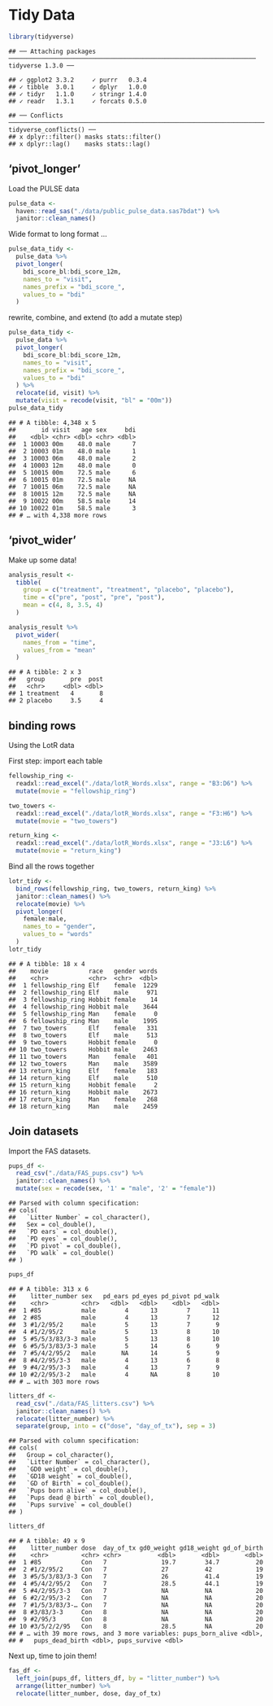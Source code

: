 Tidy Data
================

``` r
library(tidyverse)
```

    ## ── Attaching packages ──────────────────────────────────────────────────────────────────── tidyverse 1.3.0 ──

    ## ✓ ggplot2 3.3.2     ✓ purrr   0.3.4
    ## ✓ tibble  3.0.1     ✓ dplyr   1.0.0
    ## ✓ tidyr   1.1.0     ✓ stringr 1.4.0
    ## ✓ readr   1.3.1     ✓ forcats 0.5.0

    ## ── Conflicts ─────────────────────────────────────────────────────────────────────── tidyverse_conflicts() ──
    ## x dplyr::filter() masks stats::filter()
    ## x dplyr::lag()    masks stats::lag()

## ‘pivot\_longer’

Load the PULSE data

``` r
pulse_data <- 
  haven::read_sas("./data/public_pulse_data.sas7bdat") %>% 
  janitor::clean_names()
```

Wide format to long format …

``` r
pulse_data_tidy <- 
  pulse_data %>% 
  pivot_longer(
    bdi_score_bl:bdi_score_12m,
    names_to = "visit",
    names_prefix = "bdi_score_",
    values_to = "bdi"
  )
```

rewrite, combine, and extend (to add a mutate step)

``` r
pulse_data_tidy <- 
  pulse_data %>% 
  pivot_longer(
    bdi_score_bl:bdi_score_12m,
    names_to = "visit",
    names_prefix = "bdi_score_",
    values_to = "bdi"
  ) %>% 
  relocate(id, visit) %>% 
  mutate(visit = recode(visit, "bl" = "00m"))
pulse_data_tidy
```

    ## # A tibble: 4,348 x 5
    ##       id visit   age sex     bdi
    ##    <dbl> <chr> <dbl> <chr> <dbl>
    ##  1 10003 00m    48.0 male      7
    ##  2 10003 01m    48.0 male      1
    ##  3 10003 06m    48.0 male      2
    ##  4 10003 12m    48.0 male      0
    ##  5 10015 00m    72.5 male      6
    ##  6 10015 01m    72.5 male     NA
    ##  7 10015 06m    72.5 male     NA
    ##  8 10015 12m    72.5 male     NA
    ##  9 10022 00m    58.5 male     14
    ## 10 10022 01m    58.5 male      3
    ## # … with 4,338 more rows

## ‘pivot\_wider’

Make up some data\!

``` r
analysis_result <- 
  tibble(
    group = c("treatment", "treatment", "placebo", "placebo"),
    time = c("pre", "post", "pre", "post"),
    mean = c(4, 8, 3.5, 4)
  )

analysis_result %>% 
  pivot_wider(
    names_from = "time",
    values_from = "mean"
  )
```

    ## # A tibble: 2 x 3
    ##   group       pre  post
    ##   <chr>     <dbl> <dbl>
    ## 1 treatment   4       8
    ## 2 placebo     3.5     4

## binding rows

Using the LotR data

First step: import each table

``` r
fellowship_ring <- 
  readxl::read_excel("./data/lotR_Words.xlsx", range = "B3:D6") %>% 
  mutate(movie = "fellowship_ring")

two_towers <- 
  readxl::read_excel("./data/lotR_Words.xlsx", range = "F3:H6") %>% 
  mutate(movie = "two_towers")

return_king <- 
  readxl::read_excel("./data/lotR_Words.xlsx", range = "J3:L6") %>% 
  mutate(movie = "return_king")
```

Bind all the rows together

``` r
lotr_tidy <- 
  bind_rows(fellowship_ring, two_towers, return_king) %>% 
  janitor::clean_names() %>% 
  relocate(movie) %>% 
  pivot_longer(
    female:male,
    names_to = "gender",
    values_to = "words"
  )
lotr_tidy
```

    ## # A tibble: 18 x 4
    ##    movie           race   gender words
    ##    <chr>           <chr>  <chr>  <dbl>
    ##  1 fellowship_ring Elf    female  1229
    ##  2 fellowship_ring Elf    male     971
    ##  3 fellowship_ring Hobbit female    14
    ##  4 fellowship_ring Hobbit male    3644
    ##  5 fellowship_ring Man    female     0
    ##  6 fellowship_ring Man    male    1995
    ##  7 two_towers      Elf    female   331
    ##  8 two_towers      Elf    male     513
    ##  9 two_towers      Hobbit female     0
    ## 10 two_towers      Hobbit male    2463
    ## 11 two_towers      Man    female   401
    ## 12 two_towers      Man    male    3589
    ## 13 return_king     Elf    female   183
    ## 14 return_king     Elf    male     510
    ## 15 return_king     Hobbit female     2
    ## 16 return_king     Hobbit male    2673
    ## 17 return_king     Man    female   268
    ## 18 return_king     Man    male    2459

## Join datasets

Import the FAS datasets.

``` r
pups_df <- 
  read_csv("./data/FAS_pups.csv") %>% 
  janitor::clean_names() %>% 
  mutate(sex = recode(sex, '1' = "male", '2' = "female"))
```

    ## Parsed with column specification:
    ## cols(
    ##   `Litter Number` = col_character(),
    ##   Sex = col_double(),
    ##   `PD ears` = col_double(),
    ##   `PD eyes` = col_double(),
    ##   `PD pivot` = col_double(),
    ##   `PD walk` = col_double()
    ## )

``` r
pups_df
```

    ## # A tibble: 313 x 6
    ##    litter_number sex   pd_ears pd_eyes pd_pivot pd_walk
    ##    <chr>         <chr>   <dbl>   <dbl>    <dbl>   <dbl>
    ##  1 #85           male        4      13        7      11
    ##  2 #85           male        4      13        7      12
    ##  3 #1/2/95/2     male        5      13        7       9
    ##  4 #1/2/95/2     male        5      13        8      10
    ##  5 #5/5/3/83/3-3 male        5      13        8      10
    ##  6 #5/5/3/83/3-3 male        5      14        6       9
    ##  7 #5/4/2/95/2   male       NA      14        5       9
    ##  8 #4/2/95/3-3   male        4      13        6       8
    ##  9 #4/2/95/3-3   male        4      13        7       9
    ## 10 #2/2/95/3-2   male        4      NA        8      10
    ## # … with 303 more rows

``` r
litters_df <- 
  read_csv("./data/FAS_litters.csv") %>% 
  janitor::clean_names() %>% 
  relocate(litter_number) %>% 
  separate(group, into = c("dose", "day_of_tx"), sep = 3)
```

    ## Parsed with column specification:
    ## cols(
    ##   Group = col_character(),
    ##   `Litter Number` = col_character(),
    ##   `GD0 weight` = col_double(),
    ##   `GD18 weight` = col_double(),
    ##   `GD of Birth` = col_double(),
    ##   `Pups born alive` = col_double(),
    ##   `Pups dead @ birth` = col_double(),
    ##   `Pups survive` = col_double()
    ## )

``` r
litters_df
```

    ## # A tibble: 49 x 9
    ##    litter_number dose  day_of_tx gd0_weight gd18_weight gd_of_birth
    ##    <chr>         <chr> <chr>          <dbl>       <dbl>       <dbl>
    ##  1 #85           Con   7               19.7        34.7          20
    ##  2 #1/2/95/2     Con   7               27          42            19
    ##  3 #5/5/3/83/3-3 Con   7               26          41.4          19
    ##  4 #5/4/2/95/2   Con   7               28.5        44.1          19
    ##  5 #4/2/95/3-3   Con   7               NA          NA            20
    ##  6 #2/2/95/3-2   Con   7               NA          NA            20
    ##  7 #1/5/3/83/3-… Con   7               NA          NA            20
    ##  8 #3/83/3-3     Con   8               NA          NA            20
    ##  9 #2/95/3       Con   8               NA          NA            20
    ## 10 #3/5/2/2/95   Con   8               28.5        NA            20
    ## # … with 39 more rows, and 3 more variables: pups_born_alive <dbl>,
    ## #   pups_dead_birth <dbl>, pups_survive <dbl>

Next up, time to join them\!

``` r
fas_df <- 
  left_join(pups_df, litters_df, by = "litter_number") %>% 
  arrange(litter_number) %>% 
  relocate(litter_number, dose, day_of_tx)
```
